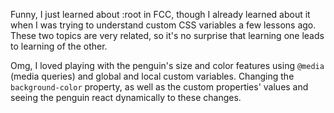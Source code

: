 Funny, I just learned about :root in FCC, though I already learned about it when I was trying to understand custom CSS variables a few lessons ago. These two topics are very related, so it's no surprise that learning one leads to learning of the other.

Omg, I loved playing with the penguin's size and color features using `@media` (media queries) and global and local custom variables. Changing the `background-color` property, as well as the custom properties' values and seeing the penguin react dynamically to these changes.